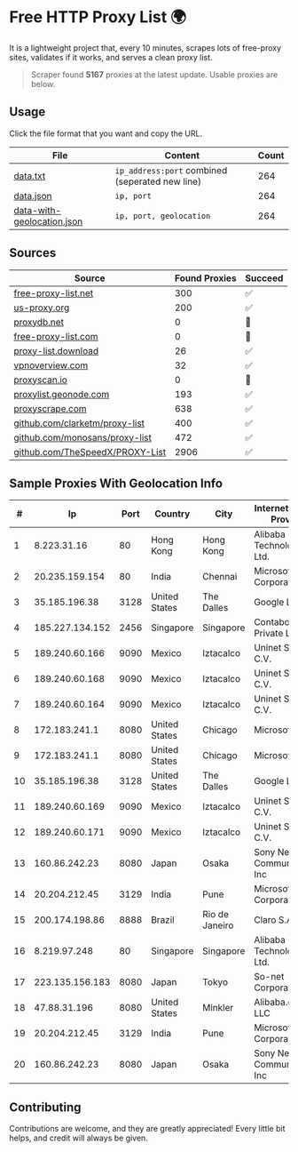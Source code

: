
# Free HTTP Proxy List 🌍

It is a lightweight project that, every 10 minutes, scrapes lots of free-proxy sites, validates if it works, and serves a clean proxy list.


> Scraper found **5167** proxies at the latest update. Usable proxies are below.

## Usage

Click the file format that you want and copy the URL.


|File|Content|Count|
|----|-------|-----|
|[data.txt](https://raw.githubusercontent.com/themiralay/Proxy-List-World/master/data.txt)|`ip_address:port` combined (seperated new line)|264|
|[data.json](https://raw.githubusercontent.com/themiralay/Proxy-List-World/master/data.json)|`ip, port`|264|
|[data-with-geolocation.json](https://raw.githubusercontent.com/themiralay/Proxy-List-World/master/data-with-geolocation.json)|`ip, port, geolocation`|264|

## Sources

|Source|Found Proxies|Succeed|
|------|-------------|-------|
|[free-proxy-list.net](https://free-proxy-list.net)|300|✅|
|[us-proxy.org](https://www.us-proxy.org)|200|✅|
|[proxydb.net](http://proxydb.net)|0|🚫|
|[free-proxy-list.com](https://free-proxy-list.com/?page=&port=&type%5B%5D=http&type%5B%5D=https&up_time=0&search=Search)|0|🚫|
|[proxy-list.download](https://www.proxy-list.download/HTTP)|26|✅|
|[vpnoverview.com](https://vpnoverview.com/privacy/anonymous-browsing/free-proxy-servers)|32|✅|
|[proxyscan.io](https://www.proxyscan.io)|0|🚫|
|[proxylist.geonode.com](https://proxylist.geonode.com/api/proxy-list?limit=300&page=1&sort_by=lastChecked&sort_type=desc&protocols=http,https)|193|✅|
|[proxyscrape.com](https://api.proxyscrape.com/v2/?request=displayproxies&protocol=http&timeout=10000&country=all&ssl=all&anonymity=all)|638|✅|
|[github.com/clarketm/proxy-list](https://raw.githubusercontent.com/clarketm/proxy-list/master/proxy-list-raw.txt)|400|✅|
|[github.com/monosans/proxy-list](https://raw.githubusercontent.com/monosans/proxy-list/main/proxies/http.txt)|472|✅|
|[github.com/TheSpeedX/PROXY-List](https://raw.githubusercontent.com/TheSpeedX/PROXY-List/master/http.txt)|2906|✅|


## Sample Proxies With Geolocation Info

|#|Ip|Port|Country|City|Internet Service Provider|
|-|--|----|-------|----|-------------------------|
|1|8.223.31.16|80|Hong Kong|Hong Kong|Alibaba (US) Technology Co., Ltd.|
|2|20.235.159.154|80|India|Chennai|Microsoft Corporation|
|3|35.185.196.38|3128|United States|The Dalles|Google LLC|
|4|185.227.134.152|2456|Singapore|Singapore|Contabo Asia Private Limited|
|5|189.240.60.166|9090|Mexico|Iztacalco|Uninet S.A. de C.V.|
|6|189.240.60.168|9090|Mexico|Iztacalco|Uninet S.A. de C.V.|
|7|189.240.60.164|9090|Mexico|Iztacalco|Uninet S.A. de C.V.|
|8|172.183.241.1|8080|United States|Chicago|Microsoft|
|9|172.183.241.1|8080|United States|Chicago|Microsoft|
|10|35.185.196.38|3128|United States|The Dalles|Google LLC|
|11|189.240.60.169|9090|Mexico|Iztacalco|Uninet S.A. de C.V.|
|12|189.240.60.171|9090|Mexico|Iztacalco|Uninet S.A. de C.V.|
|13|160.86.242.23|8080|Japan|Osaka|Sony Network Communications Inc|
|14|20.204.212.45|3129|India|Pune|Microsoft Corporation|
|15|200.174.198.86|8888|Brazil|Rio de Janeiro|Claro S.A|
|16|8.219.97.248|80|Singapore|Singapore|Alibaba (US) Technology Co., Ltd.|
|17|223.135.156.183|8080|Japan|Tokyo|So-net Corporation|
|18|47.88.31.196|8080|United States|Minkler|Alibaba.com LLC|
|19|20.204.212.45|3129|India|Pune|Microsoft Corporation|
|20|160.86.242.23|8080|Japan|Osaka|Sony Network Communications Inc|



## Contributing

Contributions are welcome, and they are greatly appreciated! Every
little bit helps, and credit will always be given.


